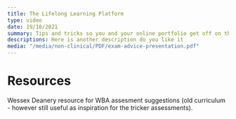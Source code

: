 ```yaml
---
title: The Lifelong Learning Platform
type: video
date: 19/10/2021
summary: Tips and tricks so you and your online portfolio get off on the right foot
descriptions: Here is another description do you like it
media: "/media/non-clinical/PDF/exam-advice-presentation.pdf"
---
```


# Resources

Wessex Deanery resource for WBA assesment suggestions (old curriculum - however still useful as inspiration for the tricker assessments).
